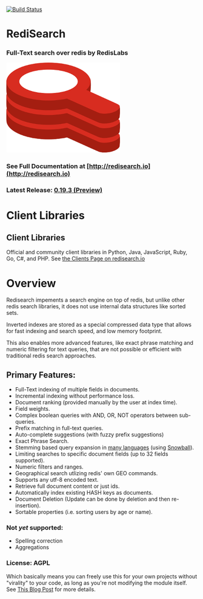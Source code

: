 [![Build Status](https://travis-ci.org/RedisLabsModules/RediSearch.svg?branch=master)](https://travis-ci.org/RedisLabsModules/RediSearch)

# RediSearch 

### Full-Text search over redis by RedisLabs
![logo.png](docs/logo.png)

### See Full Documentation at [http://redisearch.io](http://redisearch.io)

### Latest Release: [0.19.3 (Preview)](https://github.com/RedisLabsModules/RediSearch/releases)

# Client Libraries

## Client Libraries

Official and community client libraries in Python, Java, JavaScript, Ruby, Go, C#, and PHP. 
See [the Clients Page on redisearch.io](http://redisearch.io/Clients/)


# Overview

Redisearch impements a search engine on top of redis, but unlike other redis 
search libraries, it does not use internal data structures like sorted sets.

Inverted indexes are stored as a special compressed data type that allows for fast
indexing and search speed, and low memory footprint. 

This also enables more advanced features, like exact phrase matching and numeric filtering for text queries, 
that are not possible or efficient with traditional redis search approaches. 

## Primary Features:

* Full-Text indexing of multiple fields in documents.
* Incremental indexing without performance loss.
* Document ranking (provided manually by the user at index time).
* Field weights.
* Complex boolean queries with AND, OR, NOT operators between sub-queries.
* Prefix matching in full-text queries.
* Auto-complete suggestions (with fuzzy prefix suggestions)
* Exact Phrase Search.
* Stemming based query expansion in [many languages](http://redisearch.io/Stemming/) (using [Snowball](http://snowballstem.org/)).
* Limiting searches to specific document fields (up to 32 fields supported).
* Numeric filters and ranges.
* Geographical search utlizing redis' own GEO commands.
* Supports any utf-8 encoded text.
* Retrieve full document content or just ids.
* Automatically index existing HASH keys as documents.
* Document Deletion (Update can be done by deletion and then re-insertion).
* Sortable properties (i.e. sorting users by age or name).

### Not *yet* supported:

* Spelling correction
* Aggregations

### License: AGPL

Which basically means you can freely use this for your own projects without "virality" to your code,
as long as you're not modifying the module itself. See [This Blog Post](https://redislabs.com/blog/why-redis-labs-modules-are-agpl/) for more details.

 

